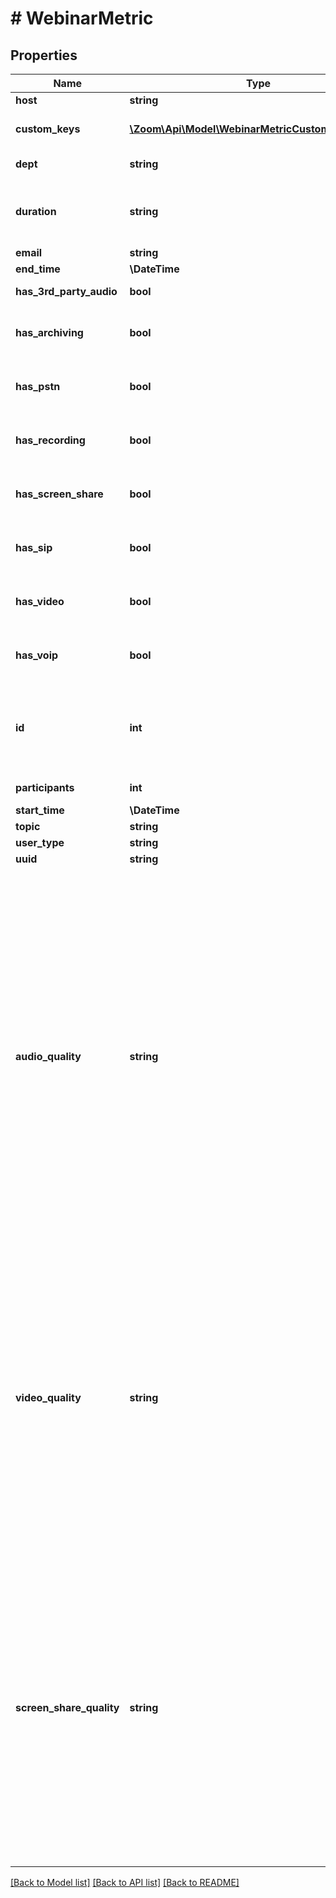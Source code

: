 # # WebinarMetric

## Properties

Name | Type | Description | Notes
------------ | ------------- | ------------- | -------------
**host** | **string** | User display name. | [optional]
**custom_keys** | [**\Zoom\Api\Model\WebinarMetricCustomKeysInner[]**](WebinarMetricCustomKeysInner.md) | Custom keys and values assigned to the Webinar. | [optional]
**dept** | **string** | Department of the host. | [optional]
**duration** | **string** | Webinar duration, formatted as hh:mm:ss, for example: &#x60;10:00&#x60; for ten minutes. | [optional]
**email** | **string** | User email. | [optional]
**end_time** | **\DateTime** | Webinar end time. | [optional]
**has_3rd_party_audio** | **bool** | Use TSP for the Webinar. | [optional]
**has_archiving** | **bool** | Whether the archiving feature was used in the webinar. | [optional]
**has_pstn** | **bool** | Indicates whether or not PSTN was used for the Webinar. | [optional]
**has_recording** | **bool** | Indicates whether or not recording was used for the Webinar. | [optional]
**has_screen_share** | **bool** | Indicates whether or not screen sharing was used for the Webinar. | [optional]
**has_sip** | **bool** | Indicates whether or not SIP was used for the Webinar. | [optional]
**has_video** | **bool** | Indicates whether or not video was used for the Webinar. | [optional]
**has_voip** | **bool** | Indicates whether or not VoIP was used for the Webinar. | [optional]
**id** | **int** | Webinar ID in \&quot;**long**\&quot; format(represented as int64 data type in JSON), also known as the webinar number. | [optional]
**participants** | **int** | Webinar participant count. | [optional]
**start_time** | **\DateTime** | Webinar start time. | [optional]
**topic** | **string** | Webinar topic. | [optional]
**user_type** | **string** | User type. | [optional]
**uuid** | **string** | Webinar UUID. | [optional]
**audio_quality** | **string** | The webinar&#39;s [audio quality score](https://support.zoom.us/hc/en-us/articles/360061244651-Using-meeting-quality-scores-and-network-alerts):  * &#x60;good&#x60; — The audio is almost flawless and the quality is excellent.  * &#x60;fair&#x60; — The audio occasionally has distortion, noise, and other problems, but the content is basically continuous. Participants can communicate normally.  * &#x60;poor&#x60; — The audio often has distortion, noise, and other problems, but the content is basically continuous. Participants can communicate normally.  * &#x60;bad&#x60; — The sound quality is extremely poor and the audio content is almost inaudible. | [optional]
**video_quality** | **string** | The webinar&#39;s [video quality score](https://support.zoom.us/hc/en-us/articles/360061244651-Using-meeting-quality-scores-and-network-alerts):  * &#x60;good&#x60; — The video is almost flawless and the quality is excellent.  * &#x60;fair&#x60; — The video definition is high, occasionally gets stuck, fast or slow, or other problems, but the frequency is very low and the video quality is good.  * &#x60;poor&#x60; — The video definition is not high, but not many problems exist. The video quality is mediocre.  * &#x60;bad&#x60; — The picture is very blurred and often gets stuck. | [optional]
**screen_share_quality** | **string** | The webinar&#39;s [screen share quality score](https://support.zoom.us/hc/en-us/articles/360061244651-Using-meeting-quality-scores-and-network-alerts):  * &#x60;good&#x60; — The video is almost flawless and the quality is excellent.  * &#x60;fair&#x60; — The video definition is high, occasionally gets stuck, fast or slow, or other problems, but the frequency is very low and the video quality is good.  * &#x60;poor&#x60; — The video definition is not high, but not many problems exist. The video quality is mediocre.  * &#x60;bad&#x60; — The picture is very blurred and often gets stuck. | [optional]

[[Back to Model list]](../../README.md#models) [[Back to API list]](../../README.md#endpoints) [[Back to README]](../../README.md)
